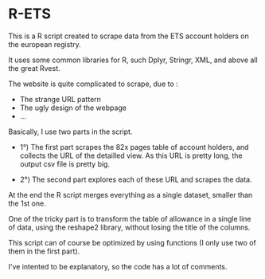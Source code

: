 # R-ETS

This is a R script created to scrape data from the ETS account holders on the european registry.

It uses some common libraries for R, such Dplyr, Stringr, XML, and above all the great Rvest.

The website is quite complicated to scrape, due to :

- The strange URL pattern
- The ugly design of the webpage
- ...

Basically, I use two parts in the script.

- 1°) The first part scrapes the 82x pages table of account holders, and collects the URL of the detailled view. As this URL is pretty long, the output csv file is pretty big.

- 2°) The second part explores each of these URL and scrapes the data.

At the end the R script merges everything as a single dataset, smaller than the 1st one.

One of the tricky part is to transform the table of allowance in a single line of data, using the reshape2 library, without losing the title of the columns.

This script can of course be optimized by using functions (I only use two of them in the first part).

I've intented to be explanatory, so the code has a lot of comments.
